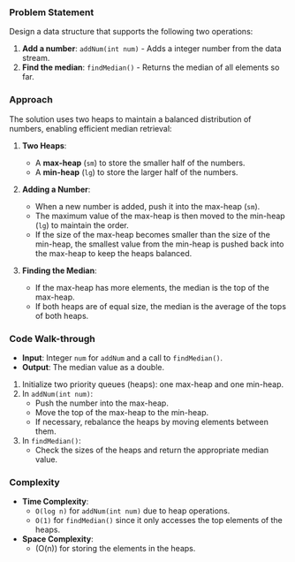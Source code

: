 ### Problem Statement
Design a data structure that supports the following two operations:
1. **Add a number**: `addNum(int num)` - Adds a integer number from the data stream.
2. **Find the median**: `findMedian()` - Returns the median of all elements so far.

### Approach
The solution uses two heaps to maintain a balanced distribution of numbers, enabling efficient median retrieval:

1. **Two Heaps**:
   - A **max-heap** (`sm`) to store the smaller half of the numbers.
   - A **min-heap** (`lg`) to store the larger half of the numbers.

2. **Adding a Number**:
   - When a new number is added, push it into the max-heap (`sm`).
   - The maximum value of the max-heap is then moved to the min-heap (`lg`) to maintain the order.
   - If the size of the max-heap becomes smaller than the size of the min-heap, the smallest value from the min-heap is pushed back into the max-heap to keep the heaps balanced.

3. **Finding the Median**:
   - If the max-heap has more elements, the median is the top of the max-heap.
   - If both heaps are of equal size, the median is the average of the tops of both heaps.

### Code Walk-through
- **Input**: Integer `num` for `addNum` and a call to `findMedian()`.
- **Output**: The median value as a double.

1. Initialize two priority queues (heaps): one max-heap and one min-heap.
2. In `addNum(int num)`:
   - Push the number into the max-heap.
   - Move the top of the max-heap to the min-heap.
   - If necessary, rebalance the heaps by moving elements between them.
3. In `findMedian()`:
   - Check the sizes of the heaps and return the appropriate median value.

### Complexity
- **Time Complexity**: 
  - `O(log n)` for `addNum(int num)` due to heap operations.
  - `O(1)` for `findMedian()` since it only accesses the top elements of the heaps.
- **Space Complexity**: 
  - \(O(n)\) for storing the elements in the heaps.